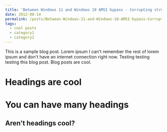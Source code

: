 ```yaml
---
title: 'Between Windows 11 and Windows 10 AMSI bypass - Corrupting structures and variables'
date: 2012-08-14
permalink: /posts/Between-Windows-11-and-Windows-10-AMSI-bypass-Corrupting-structures-and-variables/
tags:
  - cool posts
  - category1
  - category2
---
```


This is a sample blog post. Lorem ipsum I can't remember the rest of lorem ipsum and don't have an internet connection right now. Testing testing testing this blog post. Blog posts are cool.

Headings are cool
======

You can have many headings
======

Aren't headings cool?
------
